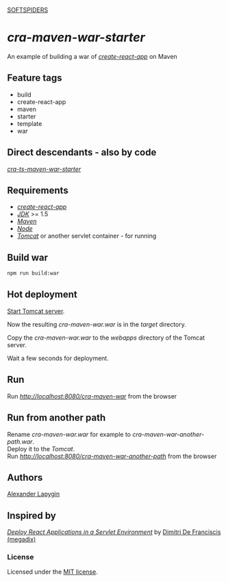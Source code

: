 [SOFTSPIDERS](https://github.com/softspiders/softspiders)

# *cra-maven-war-starter*

An example of building a war of [*create-react-app*](https://github.com/facebook/create-react-app) on Maven

## Feature tags

- build
- create-react-app
- maven
- starter
- template
- war

## Direct descendants - also by code

[*cra-ts-maven-war-starter*](https://github.com/softspiders/cra-ts-maven-war-starter)

## Requirements

* [*create-react-app*](https://facebook.github.io/create-react-app/)
* [*JDK*](https://java.com/ru/download/) >= 1.5
* [*Maven*](https://maven.apache.org/)
* [*Node*](https://nodejs.org/en/download/package-manager/)
* [*Tomcat*](http://tomcat.apache.org/) or another servlet container - for running

## Build war

```sh
npm run build:war
```


## Hot deployment

[Start Tomcat server](https://www.webucator.com/how-to/how-start-stop-apache-tomcat-from-the-command-line-windows.cfm).
  
Now the resulting *cra-maven-war.war* is in the *target* directory.
  
Copy the *cra-maven-war.war* to the *webapps* directory of the Tomcat server.

Wait a few seconds for deployment.

## Run

Run [*http://localhost:8080/cra-maven-war*](http://localhost:8080/cra-maven-war) from the browser

## Run from another path

Rename *cra-maven-war.war* for example to *cra-maven-war-another-path.war*.  
Deploy it to the *Tomcat*.  
Run [*http://localhost:8080/cra-maven-war-another-path*](http://localhost:8080/cra-maven-war-another-path) from the browser



## Authors

[Alexander Lapygin](https://github.com/AlexanderLapygin)

## Inspired by

[*Deploy React Applications in a Servlet Environment*](https://www.megadix.it/blog/create-react-app-servlet/) by
[Dimitri De Franciscis (megadix)](https://github.com/megadix)

### License

Licensed under the [MIT license](./LICENSE). 

